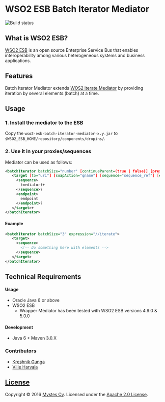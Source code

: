 # WSO2 ESB Batch Iterator Mediator
![Build status](https://circleci.com/gh/Mystes/wso2-esb-batch-iterator-mediator.svg?style=shield&circle-token=df6d6b6f67a9bdc7f7d58667942a6dcfeb7e0f62)

## What is WSO2 ESB?
[WSO2 ESB](http://wso2.com/products/enterprise-service-bus/) is an open source Enterprise Service Bus that enables interoperability among various heterogeneous systems and business applications.

## Features
Batch Iterator Mediator extends [WOS2 Iterate Mediator](https://docs.wso2.com/display/ESB500/Iterate+Mediator) by providing iteration by several elements (batch) at a time.

## Usage

### 1. Install the mediator to the ESB
Copy the `wso2-esb-batch-iterator-mediator-x.y.jar` to `$WSO2_ESB_HOME/repository/components/dropins/`.

### 2. Use it in your proxies/sequences
Mediator can be used as follows:
```xml
<batchIterator batchSize="number" [continueParent=(true | false)] [preservePayload=(true | false)] (attachPath="xpath")? expression="xpath">
   <target [to="uri"] [soapAction="qname"] [sequence="sequence_ref"] [endpoint="endpoint_ref"]>
     <sequence>
       (mediator)+
     </sequence>?
     <endpoint>
       endpoint
     </endpoint>?
   </target>+
</batchIterator>
```

#### Example
```xml
<batchIterator batchSize="3" expression="//iterate">
   <target>
     <sequence>
       <!-- Do something here with elements -->
     </sequence>
   </target>
</batchIterator>
```

## Technical Requirements

#### Usage

* Oracle Java 6 or above
* WSO2 ESB
    * Wrapper Mediator has been tested with WSO2 ESB versions 4.9.0 & 5.0.0

#### Development

* Java 6 + Maven 3.0.X

### Contributors

- [Kreshnik Gunga](https://github.com/kgunga)
- [Ville Harvala](https://github.com/vharvala)

## [License](LICENSE)

Copyright &copy; 2016 [Mystes Oy](http://www.mystes.fi). Licensed under the [Apache 2.0 License](LICENSE).
